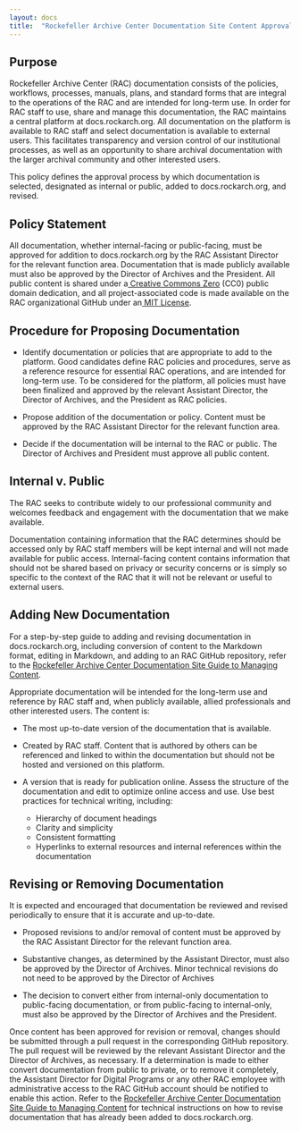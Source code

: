 ```yaml
---
layout: docs
title:  "Rockefeller Archive Center Documentation Site Content Approval Policy"
---
```


## Purpose

Rockefeller Archive Center (RAC) documentation consists of the policies, workflows, processes, manuals, plans, and standard forms that are integral to the operations of the RAC and are intended for long-term use. In order for RAC staff to use, share and manage this documentation, the RAC maintains a central platform at docs.rockarch.org. All documentation on the platform is available to RAC staff and select documentation is available to external users. This facilitates transparency and version control of our institutional processes, as well as an opportunity to share archival documentation with the larger archival community and other interested users.

This policy defines the approval process by which documentation is selected, designated as internal or public, added to docs.rockarch.org, and revised.

## Policy Statement

All documentation, whether internal-facing or public-facing, must be approved for addition to docs.rockarch.org by the RAC Assistant Director for the relevant function area. Documentation that is made publicly available must also be approved by the Director of Archives and the President. All public content is shared under a[ Creative Commons Zero](https://creativecommons.org/publicdomain/zero/1.0/) (CC0) public domain dedication, and all project-associated code is made available on the RAC organizational GitHub under an[ MIT License](https://opensource.org/licenses/MIT).

## Procedure for Proposing Documentation

* Identify documentation or policies that are appropriate to add to the platform. Good candidates define RAC policies and procedures, serve as a reference resource for essential RAC operations, and are intended for long-term use. To be considered for the platform, all policies must have been finalized and approved by the relevant Assistant Director, the Director of Archives, and the President as RAC policies.

* Propose addition of the documentation or policy. Content must be approved by the RAC Assistant Director for the relevant function area.

* Decide if the documentation will be internal to the RAC or public. The Director of Archives and President must approve all public content.

## Internal v. Public

The RAC seeks to contribute widely to our professional community and welcomes feedback and engagement with the documentation that we make available.

Documentation containing information that the RAC determines should be accessed only by RAC staff members will be kept internal and will not made available for public access. Internal-facing content contains information that should not be shared based on privacy or security concerns or is simply so specific to the context of the RAC that it will not be relevant or useful to external users.

## Adding New Documentation

For a step-by-step guide to adding and revising documentation in docs.rockarch.org, including conversion of content to the Markdown format, editing in Markdown, and adding to an RAC GitHub repository, refer to the [Rockefeller Archive Center Documentation Site Guide to Managing Content](/docs-guide/).

Appropriate documentation will be intended for the long-term use and reference by RAC staff and, when publicly available, allied professionals and other interested users. The content is:

* The most up-to-date version of the documentation that is available.

* Created by RAC staff. Content that is authored by others can be referenced and linked to within the documentation but should not be hosted and versioned on this platform.

* A version that is ready for publication online. Assess the structure of the documentation and edit to optimize online access and use. Use best practices for technical writing, including:

    * Hierarchy of document headings
    * Clarity and simplicity
    * Consistent formatting
    * Hyperlinks to external resources and internal references within the documentation

## Revising or Removing Documentation

It is expected and encouraged that documentation be reviewed and revised periodically to ensure that it is accurate and up-to-date.

* Proposed revisions to and/or removal of content must be approved by the RAC Assistant Director for the relevant function area.

* Substantive changes, as determined by the Assistant Director, must also be approved by the Director of Archives. Minor technical revisions do not need to be approved by the Director of Archives

* The decision to convert either from internal-only documentation to public-facing documentation, or from public-facing to internal-only, must also be approved by the Director of Archives and the President.

Once content has been approved for revision or removal, changes should be submitted through a pull request in the corresponding GitHub repository. The pull request will be reviewed by the relevant Assistant Director and the Director of Archives, as necessary. If a determination is made to either convert documentation from public to private, or to remove it completely, the Assistant Director for Digital Programs or any other RAC employee with administrative access to the RAC GitHub account should be notified to enable this action. Refer to the [Rockefeller Archive Center Documentation Site Guide to Managing Content](/docs-guide/) for technical instructions on how to revise documentation that has already been added to docs.rockarch.org.
